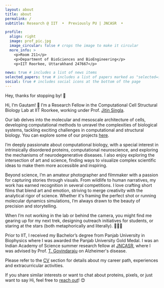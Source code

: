 ```yaml
---
layout: about
title: about
permalink: /
subtitle: Research @ IIT  •  Previously PU | JNCASR  •                                 learn ⇄ imagine ⇆ build

profile:
  align: right
  image: prof_pic.jpg
  image_circular: false # crops the image to make it circular
  more_info: >
    <p>Room 211</p>
    <p>Department of BioSciences and BioEngineering</p>
    <p>IIT Roorkee, Uttarakhand 247667</p>

news: true # includes a list of news items
selected_papers: true # includes a list of papers marked as "selected={true}"
social: true # includes social icons at the bottom of the page
---
```



Hey, thanks for stopping by! 👋

Hi, I’m Gautam! 🚀 I’m a Research Fellow in the Computational Cell Structural Biology Lab at IIT Roorkee, working under Prof. [Jitin Singla](https://www.iitr.ac.in/~BT/Jitin_Singla).

Our lab delves into the molecular and mesoscale architecture of cells, developing computational methods to unravel the complexities of biological systems, tackling exciting challenges in computational and structural biology. You can explore some of our projects [here](https://www.jitinsingla.in/research/projects).

I’m deeply passionate about computational biology, with a special interest in intrinsically disordered proteins, computational neuroscience, and exploring the mechanisms of neurodegenerative diseases. I also enjoy exploring the intersection of art and science, finding ways to visualize complex scientific ideas to make them more accessible and inspiring.

Beyond science, I’m an amateur photographer and filmmaker with a passion for capturing stories through visuals. From wildlife to human narratives, my work has earned recognition in several competitions. I love crafting short films that blend art and emotion, striving to merge creativity with the analytical rigor of science. Whether it's framing the perfect shot or running molecular dynamics simulations, I’m always drawn to the beauty of precision and storytelling.

When I’m not working in the lab or behind the camera, you might find me gearing up for my next trek, designing outreach initiatives for students, or staring at the stars (both metaphorically and literally). 🌌🍳📸

Prior to IIT, I received my Bachelor’s degree from Panjab University in Biophysics where I was awarded the Panjab University Gold Medal. I was an Indian Academy of Science summer research fellow at [JNCASR](https://www.jncasr.ac.in/home), where I was advised by Prof. [T. Govindaraju](https://www.jncasr.ac.in/faculty/tgraju) on Alzheimer's disease.

Please refer to the [CV](https://gautambio.github.io/cv/) section for details about my career path, experiences and extracurricular activities.

If you share similar interests or want to chat about proteins, pixels, or just want to say Hi, feel free to [reach out](mailto:gpassi18@gmail.com)! 😊


<!-- Hey, thanks for stopping by! 👋

Hi, I’m Gautam! 🚀 A Research Fellow at IIT Roorkee, diving deep into the mysteries of intrinsically disordered proteins and their dynamic behavior through computational biology and machine learning. My work involves pushing the boundaries of knowledge, from molecular simulations to advanced clustering algorithms. 

Beyond the academic world, I’m passionate about capturing the beauty of nature, wildlife, and the human experience through photography 📸. With a curious mind, a creative soul, and a love for problem-solving, I strive to blend science and art in everything I do."

I am currently a research felloe st [CCBS](https://www.jitinsingla.in/)
Write your biography here. Tell the world about yourself. Link to your favorite [subreddit](http://reddit.com). You can put a picture in, too. The code is already in, just name your picture `prof_pic.jpg` and put it in the `img/` folder.

Put your address / P.O. box / other info right below your picture. You can also disable any of these elements by editing `profile` property of the YAML header of your `_pages/about.md`. Edit `_bibliography/papers.bib` and Jekyll will render your [publications page](/al-folio/publications/) automatically.

Prior to IIT, I received my Bachelor’s degree from Panjab University in Biophysics where I was awarded the Panjab University Gold Medal. I was an Indian Academy of Science summer research fellow at [JNCASR](https://www.jncasr.ac.in/home), where I was advised by Prof. [T. Govindaraju](https://www.jncasr.ac.in/faculty/tgraju) on Alzheimer's disease.

Please reach out to me via [Email](mailto:gpassi18@gmail.com) with questions, suggestions, ideas or collaboration proposals.

Please refer to the [CV](https://gautambio.github.io/cv/) section for details about my career path, experiences and extracurricular activities.

Link to your social media connections, too. This theme is set up to use [Font Awesome icons](https://fontawesome.com/) and [Academicons](https://jpswalsh.github.io/academicons/), like the ones below. Add your Facebook, Twitter, LinkedIn, Google Scholar, or just disable all of them. -->
